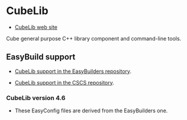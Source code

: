 # CubeLib

  * [CubeLib web site](https://www.scalasca.org/software/cube-4.x/download.html)

Cube general purpose C++ library component and command-line tools.

## EasyBuild support

  * [CubeLib support in the EasyBuilders repository](https://github.com/easybuilders/easybuild-easyconfigs/tree/develop/easybuild/easyconfigs/c/CubeLib).

  * [CubeLib support in the CSCS repository](https://github.com/easybuilders/CSCS/tree/master/easybuild/easyconfigs/c/CubeLib).


### CubeLib version 4.6

  * These EasyConfig files are derived from the EasyBuilders one.